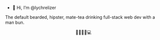 - 👋 Hi, I’m @lychrelizer

The default bearded, hipster, mate-tea drinking full-stack web dev with a man bun.

<p style="text-align: center">🧔🏻🧉🤓💻</p>

<!---
- 👀 I’m interested in ...
- 🌱 I’m currently learning ...
- 💞️ I’m looking to collaborate on ...
- 📫 How to reach me ...
--->
<!---
lychrelizer/lychrelizer is a ✨ special ✨ repository because its `README.md` (this file) appears on your GitHub profile.
You can click the Preview link to take a look at your changes.
--->
